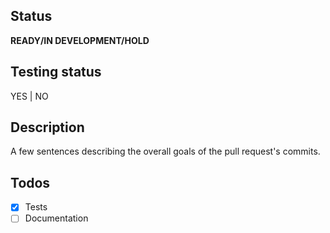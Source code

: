 ## Status
**READY/IN DEVELOPMENT/HOLD**

## Testing status
YES | NO

## Description
A few sentences describing the overall goals of the pull request's commits.

## Todos
- [x] Tests
- [ ] Documentation